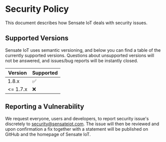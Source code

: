 # Security Policy

This document describes how Sensate IoT deals with security issues.

## Supported Versions

Sensate IoT uses semantic versioning, and below you can find a table of
the currently supported versions. Questions about unsupported versions will not
be answered, and issues/bug reports will be instantly closed.

| Version   | Supported          |
| --------- | ------------------ |
| 1.8.x     | :white_check_mark: |
| <= 1.7.x  | :x:                |

## Reporting a Vulnerability

We request everyone, users and developers, to report security issue's discretely to
security@sensateiot.com. The issue will then be reviewed and upon confirmation a
fix together with a statement will be published on GitHub and the homepage of Sensate IoT.

